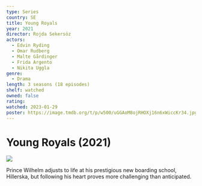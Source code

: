 ```yaml
---
type: Series
country: SE
title: Young Royals
year: 2021
director: Rojda Sekersöz
actors:
  - Edvin Ryding
  - Omar Rudberg
  - Malte Gårdinger
  - Frida Argento
  - Nikita Uggla
genre:
  - Drama
length: 3 seasons (18 episodes)
shelf: watched
owned: false
rating:
watched: 2023-01-29
poster: https://image.tmdb.org/t/p/w500/uGGAoM8ojRHOXj16n6xWiccKr34.jpg
---
```


# Young Royals (2021)

![](https://image.tmdb.org/t/p/w500/uGGAoM8ojRHOXj16n6xWiccKr34.jpg)

Prince Wilhelm adjusts to life at his prestigious new boarding school, Hillerska, but following his heart proves more challenging than anticipated.